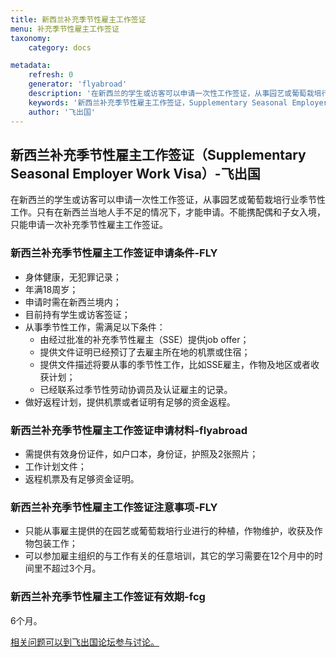 ```yaml
---
title: 新西兰补充季节性雇主工作签证
menu: 补充季节性雇主工作签证
taxonomy:
    category: docs

metadata:
    refresh: 0
    generator: 'flyabroad'
    description: '在新西兰的学生或访客可以申请一次性工作签证，从事园艺或葡萄栽培行业季节性工作。只有在新西兰当地人手不足的情况下，才能申请。不能携配偶和子女入境，只能申请一次补充季节性雇主工作签证。'
    keywords: '新西兰补充季节性雇主工作签证，Supplementary Seasonal Employer Work Visa'
    author: '飞出国'
---
```


## 新西兰补充季节性雇主工作签证（Supplementary Seasonal Employer Work Visa）-飞出国

在新西兰的学生或访客可以申请一次性工作签证，从事园艺或葡萄栽培行业季节性工作。只有在新西兰当地人手不足的情况下，才能申请。不能携配偶和子女入境，只能申请一次补充季节性雇主工作签证。

### 新西兰补充季节性雇主工作签证申请条件-FLY

* 身体健康，无犯罪记录；
* 年满18周岁；
* 申请时需在新西兰境内；
* 目前持有学生或访客签证；
* 从事季节性工作，需满足以下条件：
    * 由经过批准的补充季节性雇主（SSE）提供job offer；
    * 提供文件证明已经预订了去雇主所在地的机票或住宿；
    * 提供文件描述将要从事的季节性工作，比如SSE雇主，作物及地区或者收获计划；
    * 已经联系过季节性劳动协调员及认证雇主的记录。
* 做好返程计划，提供机票或者证明有足够的资金返程。

### 新西兰补充季节性雇主工作签证申请材料-flyabroad

* 需提供有效身份证件，如户口本，身份证，护照及2张照片；
* 工作计划文件；
* 返程机票及有足够资金证明。

### 新西兰补充季节性雇主工作签证注意事项-FLY

* 只能从事雇主提供的在园艺或葡萄栽培行业进行的种植，作物维护，收获及作物包装工作；
* 可以参加雇主组织的与工作有关的任意培训，其它的学习需要在12个月中的时间里不超过3个月。

### 新西兰补充季节性雇主工作签证有效期-fcg

6个月。

[相关问题可以到飞出国论坛参与讨论。](http://bbs.fcgvisa.com/t/5935?target=_blank)